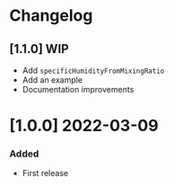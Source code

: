 # Changelog

## [1.1.0] WIP
 - Add `specificHumidityFromMixingRatio`
 - Add an example
 - Documentation improvements

# [1.0.0] 2022-03-09

### Added
 - First release
